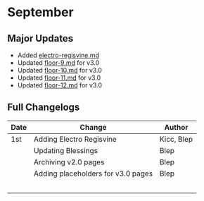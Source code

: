 # September

## Major Updates

* Added [electro-regisvine.md](../../monsters/elites/electro-regisvine.md "mention")
* Updated [floor-9.md](../../floors/spire/floor-9.md "mention") for v3.0
* Updated [floor-10.md](../../floors/spire/floor-10.md "mention") for v3.0
* Updated [floor-11.md](../../floors/spire/floor-11.md "mention") for v3.0
* Updated [floor-12.md](../../floors/spire/floor-12.md "mention") for v3.0

## Full Changelogs

| Date | Change                             | Author     |
| ---- | ---------------------------------- | ---------- |
| 1st  | Adding Electro Regisvine           | Kicc, Blep |
|      | Updating Blessings                 | Blep       |
|      | Archiving v2.0 pages               | Blep       |
|      | Adding placeholders for v3.0 pages | Blep       |
|      |                                    |            |
|      |                                    |            |
|      |                                    |            |
|      |                                    |            |
|      |                                    |            |

